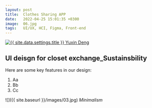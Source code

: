 ```yaml
---
layout: post
title:  Clothes Sharing APP
date:   2022-04-25 15:01:35 +0300
image:  06.jpg
tags:   UI/UX, HCI, Figma, Front-end
---
```


<div class="UIdesign">
    <a class="logo__link" href="{{site.baseurl}}/">
        <img class="logo__image" src="{{ site.baseurl }}/images/{{ site.data.settings.logo }}" alt="{{ site.data.settings.title }}">
        Yuxin Deng
    </a>
</div>


## UI deisgn for closet exchange_Sustainsbility

Here are some key features in our design:
1. Aa
2. Bb
3. Cc



![]({{ site.baseurl }}/images/03.jpg)
*Minimalism*

